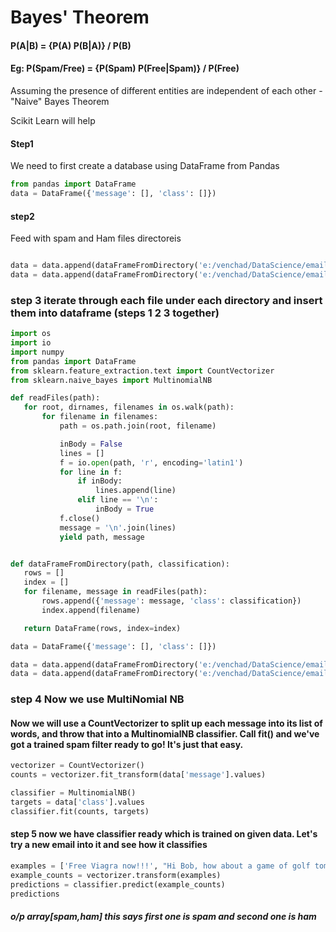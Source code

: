 # Bayes' Theorem

#### P(A|B) = {P(A) P(B|A)} /  P(B)

#### Eg: P(Spam/Free) = {P(Spam) P(Free|Spam)} / P(Free)

Assuming the presence of different entities are independent of each other - "Naive" Bayes Theorem

Scikit Learn will help 
#### Step1
We need to first create a database using DataFrame from Pandas
``` python
from pandas import DataFrame
data = DataFrame({'message': [], 'class': []})
```
#### step2
 Feed with spam and Ham files directoreis
 ``` python
 
data = data.append(dataFrameFromDirectory('e:/venchad/DataScience/emails/spam', 'spam'))
data = data.append(dataFrameFromDirectory('e:/venchad/DataScience/emails/ham', 'ham'))
 ```
 
 ### step 3 iterate through each file under each directory and insert them into dataframe (steps 1 2 3 together)
 ``` python
 import os
import io
import numpy
from pandas import DataFrame
from sklearn.feature_extraction.text import CountVectorizer
from sklearn.naive_bayes import MultinomialNB

def readFiles(path):
    for root, dirnames, filenames in os.walk(path):
        for filename in filenames:
            path = os.path.join(root, filename)

            inBody = False
            lines = []
            f = io.open(path, 'r', encoding='latin1')
            for line in f:
                if inBody:
                    lines.append(line)
                elif line == '\n':
                    inBody = True
            f.close()
            message = '\n'.join(lines)
            yield path, message


def dataFrameFromDirectory(path, classification):
    rows = []
    index = []
    for filename, message in readFiles(path):
        rows.append({'message': message, 'class': classification})
        index.append(filename)

    return DataFrame(rows, index=index)

data = DataFrame({'message': [], 'class': []})

data = data.append(dataFrameFromDirectory('e:/venchad/DataScience/emails/spam', 'spam'))
data = data.append(dataFrameFromDirectory('e:/venchad/DataScience/emails/ham', 'ham'))
 ```
### step 4 Now we use MultiNomial NB
#### Now we will use a CountVectorizer to split up each message into its list of words, and throw that into a MultinomialNB classifier. Call fit() and we've got a trained spam filter ready to go! It's just that easy.
``` python
vectorizer = CountVectorizer()
counts = vectorizer.fit_transform(data['message'].values)

classifier = MultinomialNB()
targets = data['class'].values
classifier.fit(counts, targets)
```
#### step 5 now we have classifier ready which is trained on given data. Let's try a new email into it and see how it classifies
``` python
examples = ['Free Viagra now!!!', "Hi Bob, how about a game of golf tomorrow?"]
example_counts = vectorizer.transform(examples)
predictions = classifier.predict(example_counts)
predictions
```
##### o/p array[spam,ham] this says first one is spam and second one is ham

